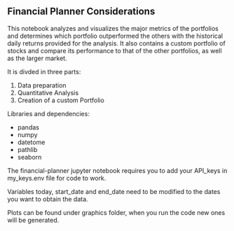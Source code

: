 ## Financial Planner Considerations

This notebook analyzes and visualizes the major metrics of the portfolios and determines which portfolio outperformed the others with the historical daily returns provided for the analysis. It also contains a custom portfolio of stocks and compare its performance to that of the other portfolios, as well as the larger market.

It is divded in three parts:
1) Data preparation
2) Quantitative Analysis 
3) Creation of a custom Portfolio

Libraries and dependencies:
- pandas
- numpy
- datetome
- pathlib
- seaborn

The financial-planner jupyter notebook requires you to add your API_keys in my_keys.env file for code to work.

Variables today, start_date and end_date need to be modified to the dates you want to obtain the data.

Plots can be found under graphics folder, when you run the code new ones will be generated. 

